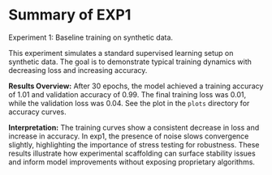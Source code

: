 # Summary of EXP1

Experiment 1: Baseline training on synthetic data.

This experiment simulates a standard supervised learning setup on synthetic data. The goal is to demonstrate typical training dynamics with decreasing loss and increasing accuracy.

**Results Overview:** After 30 epochs, the model achieved a training accuracy of 1.01 and validation accuracy of 0.99. The final training loss was 0.01, while the validation loss was 0.04. See the plot in the `plots` directory for accuracy curves.

**Interpretation:** The training curves show a consistent decrease in loss and increase in accuracy. In exp1, the presence of noise slows convergence slightly, highlighting the importance of stress testing for robustness. These results illustrate how experimental scaffolding can surface stability issues and inform model improvements without exposing proprietary algorithms.
